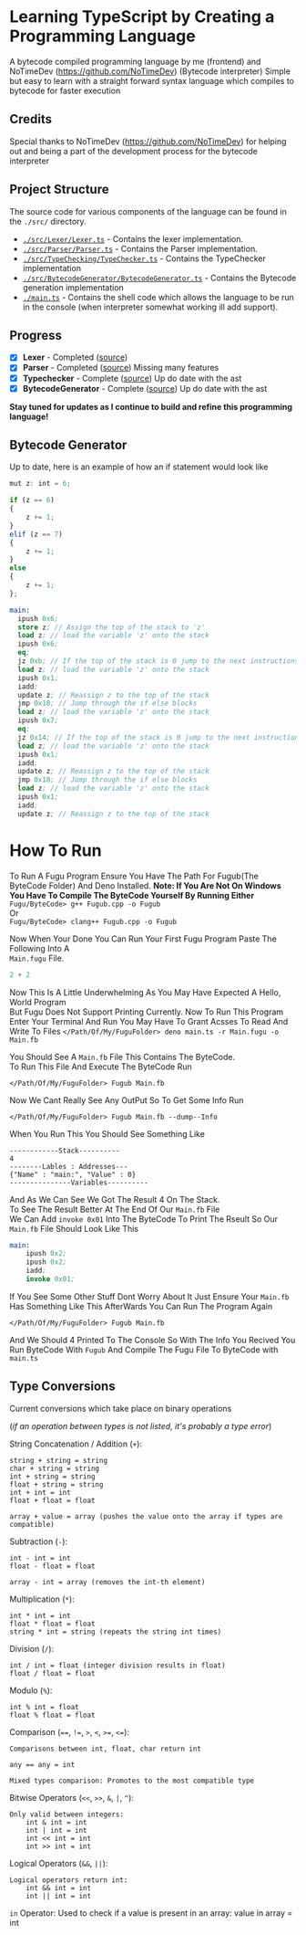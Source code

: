 # Learning TypeScript by Creating a Programming Language

A bytecode compiled programming language by me (frontend) and NoTimeDev (<https://github.com/NoTimeDev>) (Bytecode interpreter)
Simple but easy to learn with a straight forward syntax language which compiles to bytecode for faster execution

## Credits

Special thanks to NoTimeDev (<https://github.com/NoTimeDev>) for helping out and being a part of the development process for the bytecode interpreter

## Project Structure

The source code for various components of the language can be found in the `./src/` directory.

- [`./src/Lexer/Lexer.ts`](./src/Lexer/Lexer.ts) - Contains the lexer implementation.
- [`./src/Parser/Parser.ts`](./src/Parser/Parser.ts) - Contains the Parser implementation.
- [`./src/TypeChecking/TypeChecker.ts`](./src/TypeChecking/TypeChecker.ts) - Contains the TypeChecker implementation
- [`./src/BytecodeGenerator/BytecodeGenerator.ts`](./src/BytecodeGenerator/BytecodeGenerator.ts) - Contains the Bytecode generation implementation
- [`./main.ts`](./main.ts) - Contains the shell code which allows the language to be run in the console (when interpreter somewhat working ill add support).

## Progress

- [x] **Lexer** - Completed ([source](./src/Lexer/Lexer.ts))
- [x] **Parser** - Completed ([source](./src/Parser/Parser.ts)) Missing many features
- [x] **Typechecker** - Complete ([source](./src/TypeChecking/TypeChecker.ts)) Up do date with the ast
- [x] **BytecodeGenerator** - Complete ([source](./src/BytecodeGenerator/BytecodeGenerator.ts)) Up do date with the ast

**Stay tuned for updates as I continue to build and refine this programming language!**

## Bytecode Generator

Up to date, here is an example of how an if statement would look like

```js
mut z: int = 6;

if (z == 6)
{
    z += 1;
}
elif (z == 7)
{
    z += 1;
}
else
{
    z += 1;
};
```

```llvm
main:
  ipush 0x6;
  store z; // Assign the top of the stack to 'z'
  load z; // load the variable 'z' onto the stack
  ipush 0x6;
  eq;
  jz 0xb; // If the top of the stack is 0 jump to the next instructions
  load z; // load the variable 'z' onto the stack
  ipush 0x1;
  iadd;
  update z; // Reassign z to the top of the stack
  jmp 0x18; // Jump through the if else blocks
  load z; // load the variable 'z' onto the stack
  ipush 0x7;
  eq;
  jz 0x14; // If the top of the stack is 0 jump to the next instructions
  load z; // load the variable 'z' onto the stack
  ipush 0x1;
  iadd;
  update z; // Reassign z to the top of the stack
  jmp 0x18; // Jump through the if else blocks
  load z; // load the variable 'z' onto the stack
  ipush 0x1;
  iadd;
  update z; // Reassign z to the top of the stack

```

# How To Run
To Run A Fugu Program Ensure You Have The Path For Fugub(The ByteCode Folder) And Deno Installed. **Note: If You Are Not On Windows You Have To Compile The ByteCode Yourself By Running Either**  
`Fugu/ByteCode> g++ Fugub.cpp -o Fugub`   
Or  
`Fugu/ByteCode> clang++ Fugub.cpp -o Fugub`   
  
Now When Your Done You Can Run Your First Fugu Program Paste The Following Into A   
`Main.fugu`  File.
```python
2 + 2
```
Now This Is A Little Underwhelming As You May Have Expected A Hello, World Program  
But Fugu Does Not Support Printing Currently. Now To Run This Program Enter Your Terminal And Run You May Have To Grant Acsses To Read And Write To Files
`</Path/Of/My/FuguFolder> deno main.ts -r Main.fugu -o Main.fb`  

You Should See A `Main.fb` File This Contains The ByteCode.  
To Run This File And Execute The ByteCode Run   

`</Path/Of/My/FuguFolder> Fugub Main.fb`

Now We Cant Really See Any OutPut So To Get Some Info Run

`</Path/Of/My/FuguFolder> Fugub Main.fb --dump--Info`

When You Run This You Should See Something Like

```
------------Stack----------
4
--------Lables : Addresses---
{"Name" : "main:", "Value" : 0}
---------------Variables----------
```
And As We Can See We Got The Result 4 On The Stack.  
To See The Result Better At The End Of  Our `Main.fb` File  
We Can Add `invoke 0x01` Into The ByteCode To Print The Rseult
So Our `Main.fb` File Should Look Like This
```llvm
main:
    ipush 0x2;
    ipush 0x2;
    iadd;
    invoke 0x01;
```
If You See Some Other Stuff Dont Worry About It Just Ensure Your `Main.fb` Has Something Like This AfterWards You Can Run The Program Again

`</Path/Of/My/FuguFolder> Fugub Main.fb`

And We Should 4 Printed To The Console So With The Info You Recived You Run
ByteCode With `Fugub` And Compile The Fugu File To ByteCode with `main.ts` 

## Type Conversions

Current conversions which take place on binary operations

(*if an operation between types is not listed, it's probably a type error*)

String Concatenation / Addition (```+```):

    string + string = string
    char + string = string
    int + string = string
    float + string = string
    int + int = int
    float + float = float

    array + value = array (pushes the value onto the array if types are compatible)

Subtraction (```-```):

    int - int = int
    float - float = float
    
    array - int = array (removes the int-th element)

Multiplication (```*```):

    int * int = int
    float * float = float
    string * int = string (repeats the string int times)

Division (```/```):

    int / int = float (integer division results in float)
    float / float = float

Modulo (```%```):

    int % int = float
    float % float = float

Comparison (```==```, ```!=```, ```>```, ```<```, ```>=```, ```<=```):

    Comparisons between int, float, char return int

    any == any = int

    Mixed types comparison: Promotes to the most compatible type

Bitwise Operators (```<<```, ```>>```, ```&```, ```|```, ```^```):

    Only valid between integers:
        int & int = int
        int | int = int
        int << int = int
        int >> int = int

Logical Operators (```&&```, ```||```):

    Logical operators return int:
        int && int = int
        int || int = int

```in``` Operator:
    Used to check if a value is present in an array:
        value in array = int
